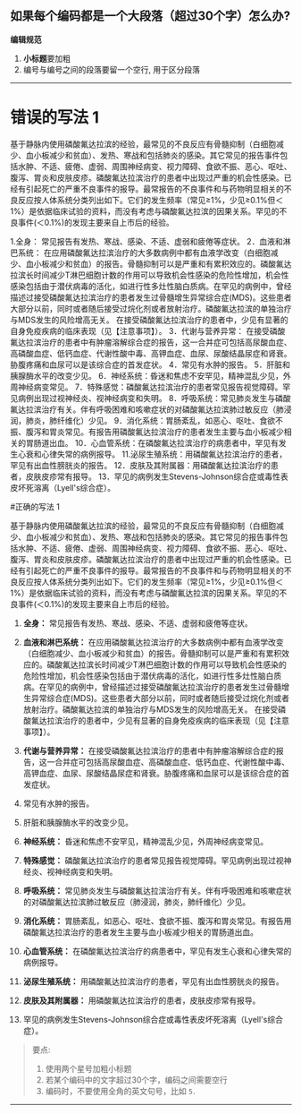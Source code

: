 ## 如果每个编码都是一个大段落（超过30个字）怎么办?


**编辑规范**

1. **小标题**要加粗
2. 编号与编号之间的段落要留一个空行, 用于区分段落

---

# 错误的写法 1  

基于静脉内使用磷酸氟达拉滨的经验，最常见的不良反应有骨髓抑制（白细胞减少、血小板减少和贫血）、发热、寒战和包括肺炎的感染。其它常见的报告事件包括水肿、不适、疲倦、虚弱、周围神经病变、视力障碍、食欲不振、恶心、呕吐、腹泻、胃炎和皮肤皮疹。磷酸氟达拉滨治疗的患者中出现过严重的机会性感染。已经有引起死亡的严重不良事件的报导。最常报告的不良事件和与药物明显相关的不良反应按人体系统分类列出如下。它们的发生频率（常见≥1%，少见≥0.1%但＜1%）是依据临床试验的资料，而没有考虑与磷酸氟达拉滨的因果关系。罕见的不良事件(＜0.1%)的发现主要来自上市后的经验。

1.全身：
常见报告有发热、寒战、感染、不适、虚弱和疲倦等症状。
2．血液和淋巴系统：
在应用磷酸氟达拉滨治疗的大多数病例中都有血液学改变（白细胞减少、血小板减少和贫血）的报告。骨髓抑制可以是严重和有累积效应的。磷酸氟达拉滨长时间减少T淋巴细胞计数的作用可以导致机会性感染的危险性增加，机会性感染包括由于潜伏病毒的活化，如进行性多灶性脑白质病。在罕见的病例中，曾经描述过接受磷酸氟达拉滨治疗的患者发生过骨髓增生异常综合症(MDS)。这些患者大部分以前，同时或者随后接受过烷化剂或者放射治疗。磷酸氟达拉滨的单独治疗与MDS发生的风险增高无关。
在接受磷酸氟达拉滨治疗的患者中，少见有显著的自身免疫疾病的临床表现（见【注意事项】）。
3．代谢与营养异常：
在接受磷酸氟达拉滨治疗的患者中有肿瘤溶解综合症的报告，这一合并症可包括高尿酸血症、高磷酸血症、低钙血症、代谢性酸中毒、高钾血症、血尿、尿酸结晶尿症和肾衰。胁腹疼痛和血尿可以是该综合症的首发症状。
4．常见有水肿的报告。
5．肝脏和胰腺酶水平的改变少见。
6．神经系统：昏迷和焦虑不安罕见，精神混乱少见，外周神经病变常见。
7．特殊感觉：磷酸氟达拉滨治疗的患者常见报告视觉障碍。罕见病例出现过视神经炎、视神经病变和失明。
8．呼吸系统：常见肺炎发生与磷酸氟达拉滨治疗有关。伴有呼吸困难和咳嗽症状的对磷酸氟达拉滨肺过敏反应（肺浸润，肺炎，肺纤维化）少见。
9．消化系统：胃肠紊乱，如恶心、呕吐、食欲不振、腹泻和胃炎常见。有报告用磷酸氟达拉滨治疗的患者发生主要与血小板减少相关的胃肠道出血。
10．心血管系统：在磷酸氟达拉滨治疗的病患者中，罕见有发生心衰和心律失常的病例报导。
11.泌尿生殖系统：用磷酸氟达拉滨治疗的患者，罕见有出血性膀胱炎的报告。
12．皮肤及其附属器：用磷酸氟达拉滨治疗的患者，皮肤皮疹常有报导。
13．罕见的病例发生Stevens-Johnson综合症或毒性表皮坏死溶离（Lyell's综合症）。



#正确的写法 1

基于静脉内使用磷酸氟达拉滨的经验，最常见的不良反应有骨髓抑制（白细胞减少、血小板减少和贫血）、发热、寒战和包括肺炎的感染。其它常见的报告事件包括水肿、不适、疲倦、虚弱、周围神经病变、视力障碍、食欲不振、恶心、呕吐、腹泻、胃炎和皮肤皮疹。磷酸氟达拉滨治疗的患者中出现过严重的机会性感染。已经有引起死亡的严重不良事件的报导。最常报告的不良事件和与药物明显相关的不良反应按人体系统分类列出如下。它们的发生频率（常见≥1%，少见≥0.1%但＜1%）是依据临床试验的资料，而没有考虑与磷酸氟达拉滨的因果关系。罕见的不良事件(＜0.1%)的发现主要来自上市后的经验。

1. **全身：**
常见报告有发热、寒战、感染、不适、虚弱和疲倦等症状。

2. **血液和淋巴系统：**
在应用磷酸氟达拉滨治疗的大多数病例中都有血液学改变（白细胞减少、血小板减少和贫血）的报告。骨髓抑制可以是严重和有累积效应的。磷酸氟达拉滨长时间减少T淋巴细胞计数的作用可以导致机会性感染的危险性增加，机会性感染包括由于潜伏病毒的活化，如进行性多灶性脑白质病。在罕见的病例中，曾经描述过接受磷酸氟达拉滨治疗的患者发生过骨髓增生异常综合症(MDS)。这些患者大部分以前，同时或者随后接受过烷化剂或者放射治疗。磷酸氟达拉滨的单独治疗与MDS发生的风险增高无关。
在接受磷酸氟达拉滨治疗的患者中，少见有显著的自身免疫疾病的临床表现（见【注意事项】）。

3. **代谢与营养异常：**
在接受磷酸氟达拉滨治疗的患者中有肿瘤溶解综合症的报告，这一合并症可包括高尿酸血症、高磷酸血症、低钙血症、代谢性酸中毒、高钾血症、血尿、尿酸结晶尿症和肾衰。胁腹疼痛和血尿可以是该综合症的首发症状。

4. 常见有水肿的报告。

5. 肝脏和胰腺酶水平的改变少见。

6. **神经系统：**
昏迷和焦虑不安罕见，精神混乱少见，外周神经病变常见。

7. **特殊感觉：**
磷酸氟达拉滨治疗的患者常见报告视觉障碍。罕见病例出现过视神经炎、视神经病变和失明。

8. **呼吸系统：**
常见肺炎发生与磷酸氟达拉滨治疗有关。伴有呼吸困难和咳嗽症状的对磷酸氟达拉滨肺过敏反应（肺浸润，肺炎，肺纤维化）少见。

9. **消化系统：**
胃肠紊乱，如恶心、呕吐、食欲不振、腹泻和胃炎常见。有报告用磷酸氟达拉滨治疗的患者发生主要与血小板减少相关的胃肠道出血。

10. **心血管系统：**
在磷酸氟达拉滨治疗的病患者中，罕见有发生心衰和心律失常的病例报导。

11. **泌尿生殖系统：**
用磷酸氟达拉滨治疗的患者，罕见有出血性膀胱炎的报告。

12. **皮肤及其附属器：**
用磷酸氟达拉滨治疗的患者，皮肤皮疹常有报导。

13. 罕见的病例发生Stevens-Johnson综合症或毒性表皮坏死溶离（Lyell's综合症）。


> 要点:   
> 1. 使用两个星号加粗小标题  
> 2. 若某个编码中的文字超过30个字，编码之间需要空行  
> 3. 编码时，不要使用全角的英文句号，比如 <code>5．</code>   


---



